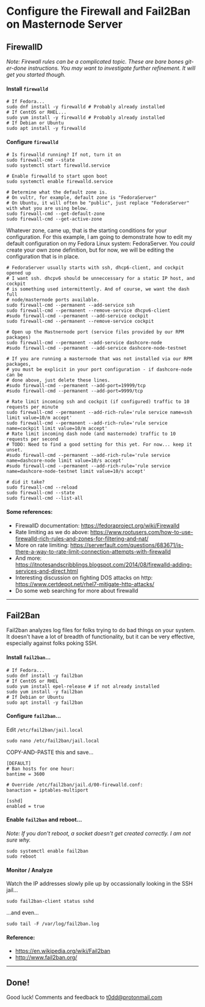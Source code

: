 # Configure the Firewall and Fail2Ban on Masternode Server

## FirewallD

*Note: Firewall rules can be a complicated topic. These are bare bones
git-er-done instructions. You may want to investigate further refinement. It
will get you started though.*

#### Install `firewalld`

```
# If Fedora...
sudo dnf install -y firewalld # Probably already installed
# If CentOS or RHEL...
sudo yum install -y firewalld # Probably already installed
# If Debian or Ubuntu
sudo apt install -y firewalld
```

#### Configure `firewalld`

```
# Is firewalld running? If not, turn it on
sudo firewall-cmd --state
sudo systemctl start firewalld.service
```

```
# Enable firewalld to start upon boot
sudo systemctl enable firewalld.service
```

```
# Determine what the default zone is.
# On vultr, for example, default zone is "FedoraServer"
# On Ubuntu, it will often be "public", just replace "FedoraServer" with what you are using below.
sudo firewall-cmd --get-default-zone
sudo firewall-cmd --get-active-zone
```

Whatever zone, came up, that is the starting conditions for your configuration.
For this example, I am going to demonstrate how to edit my default configuration
on my Fedora Linux system: FedoraServer. You _could_ create your own zone
definition, but for now, we will be editing the configuration that is in place.

```
# FedoraServer usually starts with ssh, dhcp6-client, and cockpit opened up
# I want ssh. dhcpv6 should be unneccessary for a static IP host, and cockpit
# is something used intermittently. And of course, we want the dash full
# node/masternode ports available.
sudo firewall-cmd --permanent --add-service ssh
sudo firewall-cmd --permanent --remove-service dhcpv6-client
#sudo firewall-cmd --permanent --add-service cockpit
sudo firewall-cmd --permanent --remove-service cockpit

# Open up the Mastnernode port (service files provided by our RPM packages)
sudo firewall-cmd --permanent --add-service dashcore-node
#sudo firewall-cmd --permanent --add-service dashcore-node-testnet

# If you are running a masternode that was not installed via our RPM packages,
# you must be explicit in your port configuration - if dashcore-node can be
# done above, just delete these lines.
#sudo firewall-cmd --permanent --add-port=19999/tcp
#sudo firewall-cmd --permanent --add-port=9999/tcp

# Rate limit incoming ssh and cockpit (if configured) traffic to 10 requests per minute
sudo firewall-cmd --permanent --add-rich-rule='rule service name=ssh limit value=10/m accept'
sudo firewall-cmd --permanent --add-rich-rule='rule service name=cockpit limit value=10/m accept'
# Rate limit incoming dash node (and masternode) traffic to 10 requests per second
# TODO: Need to find a good setting for this yet. For now... keep it unset.
#sudo firewall-cmd --permanent --add-rich-rule='rule service name=dashcore-node limit value=10/s accept'
#sudo firewall-cmd --permanent --add-rich-rule='rule service name=dashcore-node-testnet limit value=10/s accept'

# did it take?
sudo firewall-cmd --reload
sudo firewall-cmd --state
sudo firewall-cmd --list-all
```

#### Some references:

* FirewallD documentation: <https://fedoraproject.org/wiki/Firewalld>
* Rate limiting as we do above: <https://www.rootusers.com/how-to-use-firewalld-rich-rules-and-zones-for-filtering-and-nat/>
* More on rate limiting: <https://serverfault.com/questions/683671/is-there-a-way-to-rate-limit-connection-attempts-with-firewalld>
* And more: <https://itnotesandscribblings.blogspot.com/2014/08/firewalld-adding-services-and-direct.html>
* Interesting discussion on fighting DOS attacks on http: <https://www.certdepot.net/rhel7-mitigate-http-attacks/>
* Do some web searching for more about firewalld

----

## Fail2Ban

Fail2ban analyzes log files for folks trying to do bad things on your system.
It doesn't have a lot of breadth of functionality, but it can be very
effective, especially against folks poking SSH.

#### Install `fail2ban`...
```
# If Fedora...
sudo dnf install -y fail2ban
# If CentOS or RHEL
sudo yum install epel-release # if not already installed
sudo yum install -y fail2ban
# If Debian or Ubuntu
sudo apt install -y fail2ban
```

#### Configure `fail2ban`...

Edit `/etc/fail2ban/jail.local`
```
sudo nano /etc/fail2ban/jail.local
```

COPY-AND-PASTE this and save...
```
[DEFAULT]
# Ban hosts for one hour:
bantime = 3600

# Override /etc/fail2ban/jail.d/00-firewalld.conf:
banaction = iptables-multiport

[sshd]
enabled = true
```

#### Enable `fail2ban` and reboot...

_Note: If you don't reboot, a socket doesn't get created correctly. I am not sure why._

```
sudo systemctl enable fail2ban
sudo reboot
```

#### Monitor / Analyze

Watch the IP addresses slowly pile up by occassionally looking in the SSH jail...
```
sudo fail2ban-client status sshd
```

...and even...
```
sudo tail -F /var/log/fail2ban.log
```

#### Reference:

* https://en.wikipedia.org/wiki/Fail2ban
* http://www.fail2ban.org/

----

## Done!

Good luck! Comments and feedback to <t0dd@protonmail.com>
